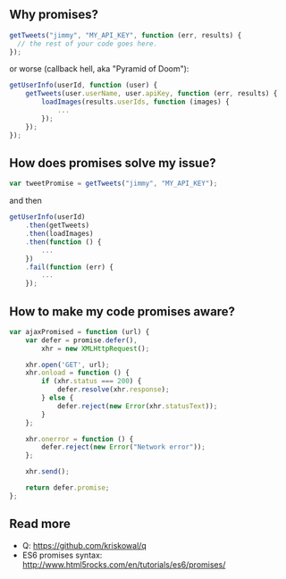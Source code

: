 Why promises?
-------------

```js
getTweets("jimmy", "MY_API_KEY", function (err, results) {
  // the rest of your code goes here.
});
```

or worse (callback hell, aka "Pyramid of Doom"):

```js
getUserInfo(userId, function (user) {
    getTweets(user.userName, user.apiKey, function (err, results) {
        loadImages(results.userIds, function (images) {
            ...
        });
    });
});
```

How does promises solve my issue?
---------------------------------

```js
var tweetPromise = getTweets("jimmy", "MY_API_KEY");
```

and then

```js
getUserInfo(userId)
    .then(getTweets)
    .then(loadImages)
    .then(function () {
        ...
    })
    .fail(function (err) {
        ...
    });
```

How to make my code promises aware?
-----------------------------------

```js
var ajaxPromised = function (url) {
    var defer = promise.defer(),
        xhr = new XMLHttpRequest();

    xhr.open('GET', url);
    xhr.onload = function () {
        if (xhr.status === 200) {
            defer.resolve(xhr.response);
        } else {
            defer.reject(new Error(xhr.statusText));
        }
    };

    xhr.onerror = function () {
        defer.reject(new Error("Network error"));
    };

    xhr.send();

    return defer.promise;
};
```

Read more
---------

- Q: https://github.com/kriskowal/q
- ES6 promises syntax: http://www.html5rocks.com/en/tutorials/es6/promises/
